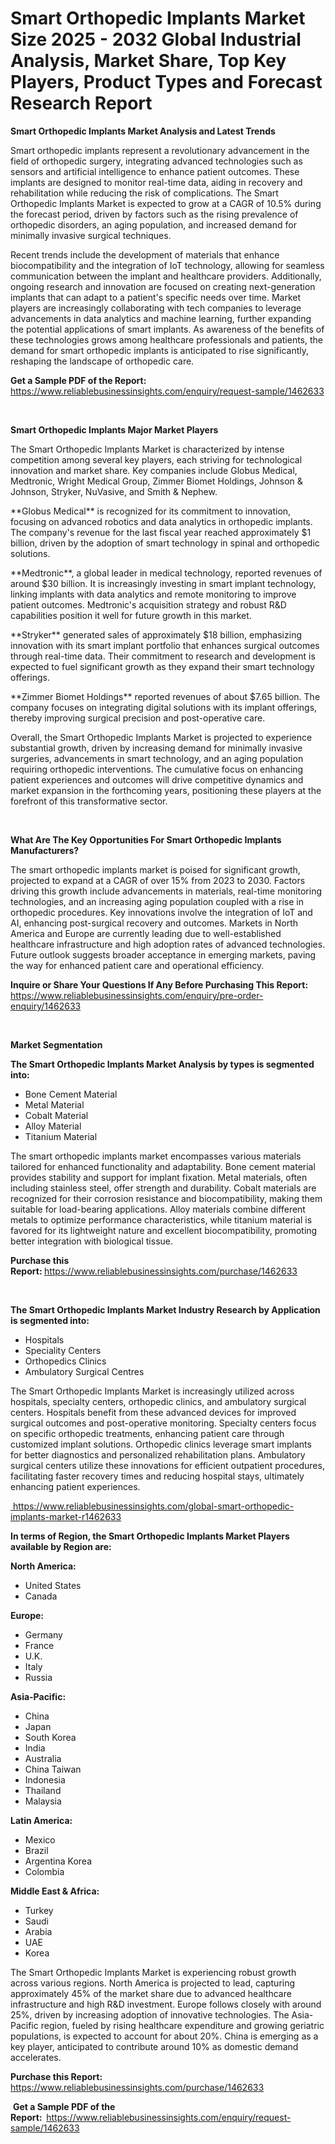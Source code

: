 <p><h1>Smart Orthopedic Implants Market Size 2025 - 2032 Global Industrial Analysis, Market Share, Top Key Players, Product Types and Forecast Research Report</h1></p><p><strong>Smart Orthopedic Implants Market Analysis and Latest Trends</strong></p>
<p><p>Smart orthopedic implants represent a revolutionary advancement in the field of orthopedic surgery, integrating advanced technologies such as sensors and artificial intelligence to enhance patient outcomes. These implants are designed to monitor real-time data, aiding in recovery and rehabilitation while reducing the risk of complications. The Smart Orthopedic Implants Market is expected to grow at a CAGR of 10.5% during the forecast period, driven by factors such as the rising prevalence of orthopedic disorders, an aging population, and increased demand for minimally invasive surgical techniques.</p><p>Recent trends include the development of materials that enhance biocompatibility and the integration of IoT technology, allowing for seamless communication between the implant and healthcare providers. Additionally, ongoing research and innovation are focused on creating next-generation implants that can adapt to a patient's specific needs over time. Market players are increasingly collaborating with tech companies to leverage advancements in data analytics and machine learning, further expanding the potential applications of smart implants. As awareness of the benefits of these technologies grows among healthcare professionals and patients, the demand for smart orthopedic implants is anticipated to rise significantly, reshaping the landscape of orthopedic care.</p></p>
<p><strong>Get a Sample PDF of the Report:&nbsp;</strong> <a href="https://www.reliablebusinessinsights.com/enquiry/request-sample/1462633?utm_campaign=3048&utm_medium=2&utm_source=Github&utm_content=ia&utm_term=13042025&utm_id=smart-orthopedic-implants">https://www.reliablebusinessinsights.com/enquiry/request-sample/1462633</a></p>
<p>&nbsp;</p>
<p><strong>Smart Orthopedic Implants Major Market Players</strong></p>
<p><p>The Smart Orthopedic Implants Market is characterized by intense competition among several key players, each striving for technological innovation and market share. Key companies include Globus Medical, Medtronic, Wright Medical Group, Zimmer Biomet Holdings, Johnson & Johnson, Stryker, NuVasive, and Smith & Nephew.</p><p>**Globus Medical** is recognized for its commitment to innovation, focusing on advanced robotics and data analytics in orthopedic implants. The company's revenue for the last fiscal year reached approximately $1 billion, driven by the adoption of smart technology in spinal and orthopedic solutions.</p><p>**Medtronic**, a global leader in medical technology, reported revenues of around $30 billion. It is increasingly investing in smart implant technology, linking implants with data analytics and remote monitoring to improve patient outcomes. Medtronic's acquisition strategy and robust R&D capabilities position it well for future growth in this market.</p><p>**Stryker** generated sales of approximately $18 billion, emphasizing innovation with its smart implant portfolio that enhances surgical outcomes through real-time data. Their commitment to research and development is expected to fuel significant growth as they expand their smart technology offerings.</p><p>**Zimmer Biomet Holdings** reported revenues of about $7.65 billion. The company focuses on integrating digital solutions with its implant offerings, thereby improving surgical precision and post-operative care.</p><p>Overall, the Smart Orthopedic Implants Market is projected to experience substantial growth, driven by increasing demand for minimally invasive surgeries, advancements in smart technology, and an aging population requiring orthopedic interventions. The cumulative focus on enhancing patient experiences and outcomes will drive competitive dynamics and market expansion in the forthcoming years, positioning these players at the forefront of this transformative sector.</p></p>
<p>&nbsp;</p>
<p><strong>What Are The Key Opportunities For Smart Orthopedic Implants Manufacturers?</strong></p>
<p><p>The smart orthopedic implants market is poised for significant growth, projected to expand at a CAGR of over 15% from 2023 to 2030. Factors driving this growth include advancements in materials, real-time monitoring technologies, and an increasing aging population coupled with a rise in orthopedic procedures. Key innovations involve the integration of IoT and AI, enhancing post-surgical recovery and outcomes. Markets in North America and Europe are currently leading due to well-established healthcare infrastructure and high adoption rates of advanced technologies. Future outlook suggests broader acceptance in emerging markets, paving the way for enhanced patient care and operational efficiency.</p></p>
<p><strong>Inquire or Share Your Questions If Any Before Purchasing This Report:</strong> <a href="https://www.reliablebusinessinsights.com/enquiry/pre-order-enquiry/1462633?utm_campaign=3048&utm_medium=2&utm_source=Github&utm_content=ia&utm_term=13042025&utm_id=smart-orthopedic-implants">https://www.reliablebusinessinsights.com/enquiry/pre-order-enquiry/1462633</a></p>
<p>&nbsp;</p>
<p><strong>Market Segmentation</strong></p>
<p><strong>The Smart Orthopedic Implants Market Analysis by types is segmented into:</strong></p>
<p><ul><li>Bone Cement Material</li><li>Metal Material</li><li>Cobalt Material</li><li>Alloy Material</li><li>Titanium Material</li></ul></p>
<p><p>The smart orthopedic implants market encompasses various materials tailored for enhanced functionality and adaptability. Bone cement material provides stability and support for implant fixation. Metal materials, often including stainless steel, offer strength and durability. Cobalt materials are recognized for their corrosion resistance and biocompatibility, making them suitable for load-bearing applications. Alloy materials combine different metals to optimize performance characteristics, while titanium material is favored for its lightweight nature and excellent biocompatibility, promoting better integration with biological tissue.</p></p>
<p><strong>Purchase this Report:&nbsp;</strong><a href="https://www.reliablebusinessinsights.com/purchase/1462633?utm_campaign=3048&utm_medium=2&utm_source=Github&utm_content=ia&utm_term=13042025&utm_id=smart-orthopedic-implants">https://www.reliablebusinessinsights.com/purchase/1462633</a></p>
<p>&nbsp;</p>
<p><strong>The Smart Orthopedic Implants Market Industry Research by Application is segmented into:</strong></p>
<p><ul><li>Hospitals</li><li>Speciality Centers</li><li>Orthopedics Clinics</li><li>Ambulatory Surgical Centres</li></ul></p>
<p><p>The Smart Orthopedic Implants Market is increasingly utilized across hospitals, specialty centers, orthopedic clinics, and ambulatory surgical centers. Hospitals benefit from these advanced devices for improved surgical outcomes and post-operative monitoring. Specialty centers focus on specific orthopedic treatments, enhancing patient care through customized implant solutions. Orthopedic clinics leverage smart implants for better diagnostics and personalized rehabilitation plans. Ambulatory surgical centers utilize these innovations for efficient outpatient procedures, facilitating faster recovery times and reducing hospital stays, ultimately enhancing patient experiences.</p></p>
<p><a href="https://www.reliablebusinessinsights.com/global-smart-orthopedic-implants-market-r1462633?utm_campaign=3048&utm_medium=2&utm_source=Github&utm_content=ia&utm_term=13042025&utm_id=smart-orthopedic-implants">&nbsp;https://www.reliablebusinessinsights.com/global-smart-orthopedic-implants-market-r1462633</a></p>
<p><strong>In terms of Region, the Smart Orthopedic Implants Market Players available by Region are:</strong></p>
<p>
    <p> <strong> North America: </strong>
        <ul>
            <li>United States</li>
            <li>Canada</li>
        </ul>
        </p> 
    <p> <strong> Europe: </strong>
        <ul>
            <li>Germany</li>
            <li>France</li>
            <li>U.K.</li>
            <li>Italy</li>
            <li>Russia</li>
        </ul>
        </p> 
    <p> <strong> Asia-Pacific: </strong>
        <ul>
            <li>China</li>
            <li>Japan</li>
            <li>South Korea</li>
            <li>India</li>
            <li>Australia</li>
            <li>China Taiwan</li>
            <li>Indonesia</li>
            <li>Thailand</li>
            <li>Malaysia</li>
        </ul>
        </p> 
    <p> <strong> Latin America: </strong>
        <ul>
            <li>Mexico</li>
            <li>Brazil</li>
            <li>Argentina Korea</li>
            <li>Colombia</li>
        </ul>
        </p> 
    <p> <strong> Middle East & Africa: </strong>
        <ul>
            <li>Turkey</li>
            <li>Saudi</li>
            <li>Arabia</li>
            <li>UAE</li>
            <li>Korea</li>
        </ul>
    </p>
    </p>
<p><p>The Smart Orthopedic Implants Market is experiencing robust growth across various regions. North America is projected to lead, capturing approximately 45% of the market share due to advanced healthcare infrastructure and high R&D investment. Europe follows closely with around 25%, driven by increasing adoption of innovative technologies. The Asia-Pacific region, fueled by rising healthcare expenditure and growing geriatric populations, is expected to account for about 20%. China is emerging as a key player, anticipated to contribute around 10% as domestic demand accelerates.</p></p>
<p><strong>Purchase this Report: </strong><a href="https://www.reliablebusinessinsights.com/purchase/1462633?utm_campaign=3048&utm_medium=2&utm_source=Github&utm_content=ia&utm_term=13042025&utm_id=smart-orthopedic-implants">https://www.reliablebusinessinsights.com/purchase/1462633</a></p>
<p>&nbsp;<strong>Get a Sample PDF of the Report:&nbsp;&nbsp;</strong><a href="https://www.reliablebusinessinsights.com/enquiry/request-sample/1462633?utm_campaign=3048&utm_medium=2&utm_source=Github&utm_content=ia&utm_term=13042025&utm_id=smart-orthopedic-implants">https://www.reliablebusinessinsights.com/enquiry/request-sample/1462633</a></p>
<p><strong></strong></p>
<p><p></p><p></p><p></p></p>